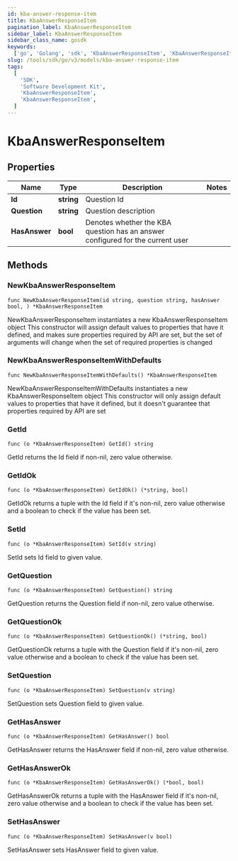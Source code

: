 ```yaml
---
id: kba-answer-response-item
title: KbaAnswerResponseItem
pagination_label: KbaAnswerResponseItem
sidebar_label: KbaAnswerResponseItem
sidebar_class_name: gosdk
keywords:
  ['go', 'Golang', 'sdk', 'KbaAnswerResponseItem', 'KbaAnswerResponseItem']
slug: /tools/sdk/go/v3/models/kba-answer-response-item
tags:
  [
    'SDK',
    'Software Development Kit',
    'KbaAnswerResponseItem',
    'KbaAnswerResponseItem',
  ]
---
```


# KbaAnswerResponseItem

## Properties

| Name | Type | Description | Notes |
| --- | --- | --- | --- |
| **Id** | **string** | Question Id |
| **Question** | **string** | Question description |
| **HasAnswer** | **bool** | Denotes whether the KBA question has an answer configured for the current user |

## Methods

### NewKbaAnswerResponseItem

`func NewKbaAnswerResponseItem(id string, question string, hasAnswer bool, ) *KbaAnswerResponseItem`

NewKbaAnswerResponseItem instantiates a new KbaAnswerResponseItem object This constructor will assign default values to properties that have it defined, and makes sure properties required by API are set, but the set of arguments will change when the set of required properties is changed

### NewKbaAnswerResponseItemWithDefaults

`func NewKbaAnswerResponseItemWithDefaults() *KbaAnswerResponseItem`

NewKbaAnswerResponseItemWithDefaults instantiates a new KbaAnswerResponseItem object This constructor will only assign default values to properties that have it defined, but it doesn't guarantee that properties required by API are set

### GetId

`func (o *KbaAnswerResponseItem) GetId() string`

GetId returns the Id field if non-nil, zero value otherwise.

### GetIdOk

`func (o *KbaAnswerResponseItem) GetIdOk() (*string, bool)`

GetIdOk returns a tuple with the Id field if it's non-nil, zero value otherwise and a boolean to check if the value has been set.

### SetId

`func (o *KbaAnswerResponseItem) SetId(v string)`

SetId sets Id field to given value.

### GetQuestion

`func (o *KbaAnswerResponseItem) GetQuestion() string`

GetQuestion returns the Question field if non-nil, zero value otherwise.

### GetQuestionOk

`func (o *KbaAnswerResponseItem) GetQuestionOk() (*string, bool)`

GetQuestionOk returns a tuple with the Question field if it's non-nil, zero value otherwise and a boolean to check if the value has been set.

### SetQuestion

`func (o *KbaAnswerResponseItem) SetQuestion(v string)`

SetQuestion sets Question field to given value.

### GetHasAnswer

`func (o *KbaAnswerResponseItem) GetHasAnswer() bool`

GetHasAnswer returns the HasAnswer field if non-nil, zero value otherwise.

### GetHasAnswerOk

`func (o *KbaAnswerResponseItem) GetHasAnswerOk() (*bool, bool)`

GetHasAnswerOk returns a tuple with the HasAnswer field if it's non-nil, zero value otherwise and a boolean to check if the value has been set.

### SetHasAnswer

`func (o *KbaAnswerResponseItem) SetHasAnswer(v bool)`

SetHasAnswer sets HasAnswer field to given value.
